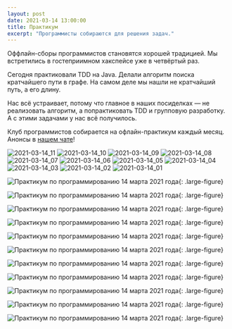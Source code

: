 ```yaml
---
layout: post
date: 2021-03-14 13:00:00
title: Практикум
excerpt: "Программисты собираются для решения задач."
---
```


Оффлайн-сборы программистов становятся хорошей традицией. Мы встретились в гостеприимном хакспейсе уже в четвёртый раз.

Сегодня практиковали TDD на Java. Делали алгоритм поиска кратчайшего пути в графе. На самом деле мы нашли не кратчайший путь, а его длину.

Нас всё устраивает, потому что главное в наших посиделках — не реализовать алгоритм, а попрактиковать TDD и групповую разработку. А с этими задачами у нас всё получилось.

Клуб программистов собирается на офлайн-практикум каждый месяц. Анонсы в [нашем чате](https://t.me/progmsk)!

![2021-03-14_11](https://github.com/progmsk/progmsk.github.io/assets/10639110/883cd134-3e4c-4a20-a7ac-d49c0086beb9)
![2021-03-14_10](https://github.com/progmsk/progmsk.github.io/assets/10639110/c8da8774-b892-47a2-a117-61f3d8bb4bdf)
![2021-03-14_09](https://github.com/progmsk/progmsk.github.io/assets/10639110/f74aab87-d2a6-47b0-ab00-4313108fcf22)
![2021-03-14_08](https://github.com/progmsk/progmsk.github.io/assets/10639110/65942546-c367-4cd8-80b8-53afba80e06d)
![2021-03-14_07](https://github.com/progmsk/progmsk.github.io/assets/10639110/a4098723-f0b9-4350-a2e7-fde6ca23ada6)
![2021-03-14_06](https://github.com/progmsk/progmsk.github.io/assets/10639110/9b5b9928-7708-4aac-bac8-8b6a16b112e7)
![2021-03-14_05](https://github.com/progmsk/progmsk.github.io/assets/10639110/aed7a867-dcd2-4e82-9c2a-eff22c71bebe)
![2021-03-14_04](https://github.com/progmsk/progmsk.github.io/assets/10639110/0fb29d08-0387-4935-8430-99ff78dd43e7)
![2021-03-14_03](https://github.com/progmsk/progmsk.github.io/assets/10639110/2db16b9d-71ca-4916-b4fa-226cbb51621e)
![2021-03-14_02](https://github.com/progmsk/progmsk.github.io/assets/10639110/3d614c8c-2158-4b1e-a99e-1afd55c357a4)
![2021-03-14_01](https://github.com/progmsk/progmsk.github.io/assets/10639110/3a9ead26-f8b6-4faf-ae3a-c3d510e5dce6)


![Практикум по программированию 14 марта 2021 года](/assets/img/results/practicum/2021-03-14_01.jpg){: .large-figure}

![Практикум по программированию 14 марта 2021 года](/assets/img/results/practicum/2021-03-14_02.jpg){: .large-figure}

![Практикум по программированию 14 марта 2021 года](/assets/img/results/practicum/2021-03-14_03.jpg){: .large-figure}

![Практикум по программированию 14 марта 2021 года](/assets/img/results/practicum/2021-03-14_04.jpg){: .large-figure}

![Практикум по программированию 14 марта 2021 года](/assets/img/results/practicum/2021-03-14_05.jpg){: .large-figure}

![Практикум по программированию 14 марта 2021 года](/assets/img/results/practicum/2021-03-14_06.jpg){: .large-figure}

![Практикум по программированию 14 марта 2021 года](/assets/img/results/practicum/2021-03-14_07.jpg){: .large-figure}

![Практикум по программированию 14 марта 2021 года](/assets/img/results/practicum/2021-03-14_08.jpg){: .large-figure}

![Практикум по программированию 14 марта 2021 года](/assets/img/results/practicum/2021-03-14_09.jpg){: .large-figure}

![Практикум по программированию 14 марта 2021 года](/assets/img/results/practicum/2021-03-14_10.jpg){: .large-figure}

![Практикум по программированию 14 марта 2021 года](/assets/img/results/practicum/2021-03-14_11.jpg){: .large-figure}
